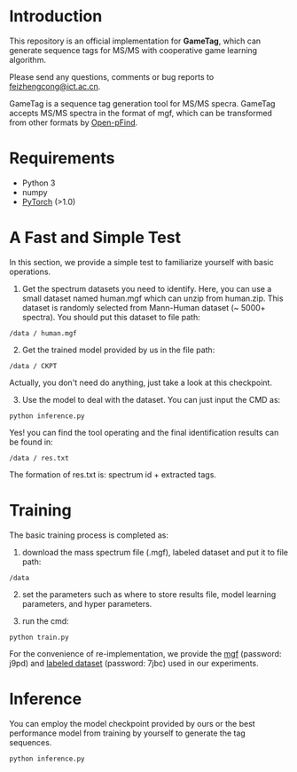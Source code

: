 # Introduction

This repository is an official implementation for **GameTag**, which can generate sequence tags for MS/MS with cooperative game learning algorithm.  

Please send any questions, comments or bug reports to feizhengcong@ict.ac.cn. 

GameTag is a sequence tag generation tool for MS/MS specra. GameTag accepts MS/MS spectra in the format of mgf, which can be transformed from other formats by [Open-pFind](http://pfind.ict.ac.cn/). 

# Requirements
* Python 3
* numpy
* [PyTorch](http://pytorch.org/) (>1.0)

# A Fast and Simple Test 

In this section, we provide a simple test to familiarize yourself with basic operations. 

1. Get the spectrum datasets you need to identify. Here, you can use a small dataset named human.mgf which can unzip from human.zip. This dataset is randomly selected from Mann-Human dataset (~ 5000+ spectra). You should put this dataset to file path: 
```
/data / human.mgf
```
 
2. Get the trained model provided by us in the file path: 
```
/data / CKPT
```
Actually, you don't need do anything, just take a look at this checkpoint. 

3. Use the model to deal with the dataset. You can just input the CMD as: 

```
python inference.py 
```
Yes! you can find the tool operating and the final identification results can be found in: 
```
/data / res.txt
```
The formation of res.txt is:  spectrum id  +  extracted tags. 




# Training 

The basic training process is completed as: 

1. download the mass spectrum file (.mgf), labeled dataset and put it to file path: 
```
/data 
```
2. set the parameters such as where to store results file, model learning parameters, and hyper parameters. 

3. run the cmd: 
```
python train.py 
```
For the convenience of re-implementation, we provide the [mgf](https://pan.baidu.com/s/1yodL2z1cL7pqn_2Cnu1ydg) (password: j9pd) and [labeled dataset](https://pan.baidu.com/s/1t4vbJ_E2Pr1M4ajS93sQkg) (password: 7jbc) used in our experiments.


# Inference 

You can employ the model checkpoint provided by ours or the best performance model from training by yourself to generate the tag sequences. 

```
python inference.py 
```

